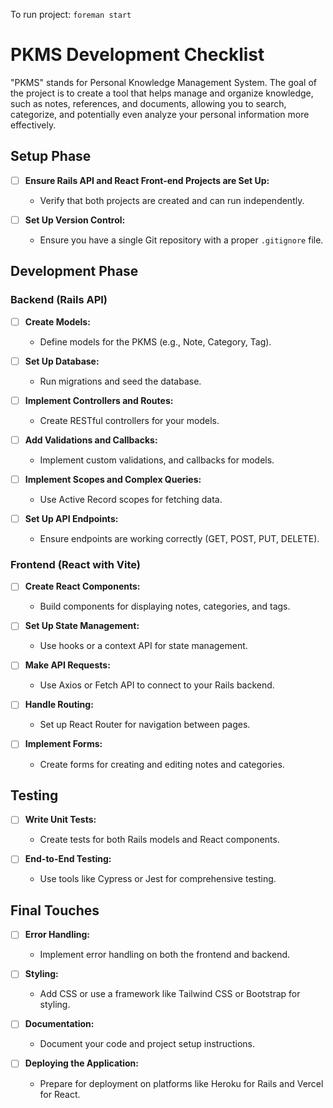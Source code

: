 To run project:
`foreman start`

# PKMS Development Checklist

"PKMS" stands for Personal Knowledge Management System. The goal of the project is to create a tool that helps manage and organize knowledge, such as notes, references, and documents, allowing you to search, categorize, and potentially even analyze your personal information more effectively.

## Setup Phase
- [ ] **Ensure Rails API and React Front-end Projects are Set Up:**
  - Verify that both projects are created and can run independently.
  
- [ ] **Set Up Version Control:**
  - Ensure you have a single Git repository with a proper `.gitignore` file.

## Development Phase

### Backend (Rails API)
- [ ] **Create Models:**
  - Define models for the PKMS (e.g., Note, Category, Tag).
  
- [ ] **Set Up Database:**
  - Run migrations and seed the database.
  
- [ ] **Implement Controllers and Routes:**
  - Create RESTful controllers for your models.
  
- [ ] **Add Validations and Callbacks:**
  - Implement custom validations, and callbacks for models.
  
- [ ] **Implement Scopes and Complex Queries:**
  - Use Active Record scopes for fetching data.
  
- [ ] **Set Up API Endpoints:**
  - Ensure endpoints are working correctly (GET, POST, PUT, DELETE).

### Frontend (React with Vite)
- [ ] **Create React Components:**
  - Build components for displaying notes, categories, and tags.
  
- [ ] **Set Up State Management:**
  - Use hooks or a context API for state management.
  
- [ ] **Make API Requests:**
  - Use Axios or Fetch API to connect to your Rails backend.
  
- [ ] **Handle Routing:**
  - Set up React Router for navigation between pages.
  
- [ ] **Implement Forms:**
  - Create forms for creating and editing notes and categories.
  
## Testing
- [ ] **Write Unit Tests:**
  - Create tests for both Rails models and React components.
  
- [ ] **End-to-End Testing:**
  - Use tools like Cypress or Jest for comprehensive testing.

## Final Touches
- [ ] **Error Handling:**
  - Implement error handling on both the frontend and backend.
  
- [ ] **Styling:**
  - Add CSS or use a framework like Tailwind CSS or Bootstrap for styling.
  
- [ ] **Documentation:**
  - Document your code and project setup instructions.
  
- [ ] **Deploying the Application:**
  - Prepare for deployment on platforms like Heroku for Rails and Vercel for React.
